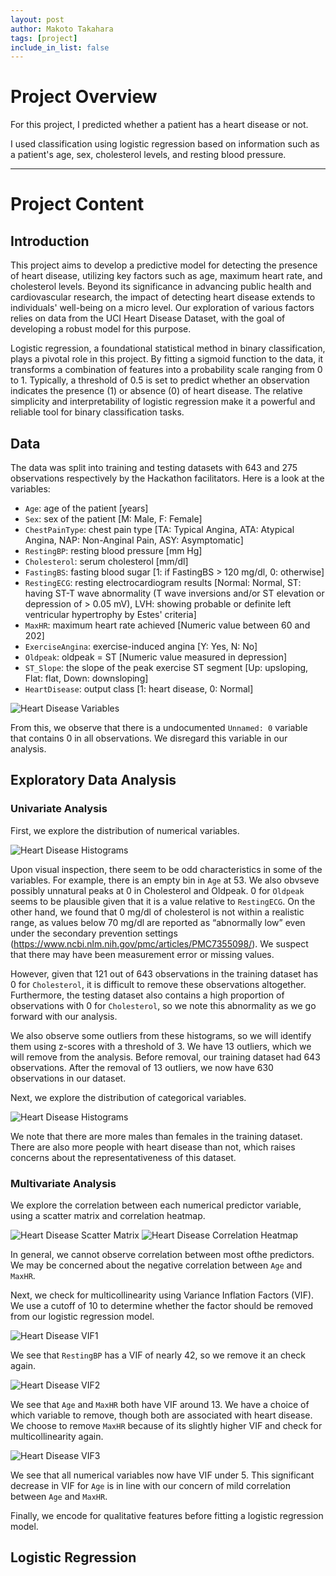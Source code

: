 ```yaml
---
layout: post
author: Makoto Takahara
tags: [project]
include_in_list: false
---
```


# Project Overview
For this project, I predicted whether a patient has a heart disease or not.

I used classification using logistic regression based on information such as a patient's age, sex, cholesterol levels, and resting blood pressure. 

---

# Project Content

## Introduction

This project aims to develop a predictive model for detecting the presence of heart disease, utilizing key factors such as age, maximum heart rate, and cholesterol levels. Beyond its significance in advancing public health and cardiovascular research, the impact of detecting heart disease extends to individuals' well-being on a micro level. Our exploration of various factors relies on data from the UCI Heart Disease Dataset, with the goal of developing a robust model for this purpose.

Logistic regression, a foundational statistical method in binary classification, plays a pivotal role in this project. By fitting a sigmoid function to the data, it transforms a combination of features into a probability scale ranging from 0 to 1. Typically, a threshold of 0.5 is set to predict whether an observation indicates the presence (1) or absence (0) of heart disease. The relative simplicity and interpretability of logistic regression make it a powerful and reliable tool for binary classification tasks.

## Data

The data was split into training and testing datasets with 643 and 275 observations respectively by the Hackathon facilitators. Here is a look at the variables:

 - `Age`: age of the patient [years]
 - `Sex`: sex of the patient [M: Male, F: Female]
 - `ChestPainType`: chest pain type [TA: Typical Angina, ATA: Atypical Angina, NAP: Non-Anginal Pain, ASY: Asymptomatic]
 - `RestingBP`: resting blood pressure [mm Hg]
 - `Cholesterol`: serum cholesterol [mm/dl]
 - `FastingBS`: fasting blood sugar [1: if FastingBS > 120 mg/dl, 0: otherwise]
 - `RestingECG`: resting electrocardiogram results [Normal: Normal, ST: having ST-T wave abnormality (T wave inversions and/or ST elevation or depression of > 0.05 mV), LVH: showing probable or definite left ventricular hypertrophy by Estes' criteria]
 - `MaxHR`: maximum heart rate achieved [Numeric value between 60 and 202]
 - `ExerciseAngina`: exercise-induced angina [Y: Yes, N: No]
 - `Oldpeak`: oldpeak = ST [Numeric value measured in depression]
 - `ST_Slope`: the slope of the peak exercise ST segment [Up: upsloping, Flat: flat, Down: downsloping]
 - `HeartDisease`: output class [1: heart disease, 0: Normal]

![Heart Disease Variables](/images/Screenshot-2024-01-21-at-12.07.17.png)

From this, we observe that there is a undocumented `Unnamed: 0` variable that contains 0 in all observations. We disregard this variable in our analysis.

## Exploratory Data Analysis
### Univariate Analysis

First, we explore the distribution of numerical variables. 

![Heart Disease Histograms](/images/Screenshot-2024-01-21-at-12.13.21.png)

Upon visual inspection, there seem to be odd characteristics in some of the variables. For example, there is an empty bin in `Age` at 53. We also obvseve possibly unnatural peaks at 0 in Cholesterol and Oldpeak. 0 for `Oldpeak` seems to be plausible given that it is a value relative to `RestingECG`. On the other hand, we found that 0 mg/dl of cholesterol is not within a realistic range, as values below 70 mg/dl are reported as “abnormally low” even under the secondary prevention settings (https://www.ncbi.nlm.nih.gov/pmc/articles/PMC7355098/). We suspect that there may have been measurement error or missing values.

However, given that 121 out of 643 observations in the training dataset has 0 for `Cholesterol`, it is difficult to remove these observations altogether. Furthermore, the testing dataset also contains a high proportion of observations with 0 for `Cholesterol`, so we note this abnormality as we go forward with our analysis. 

We also observe some outliers from these histograms, so we will identify them using z-scores with a threshold of 3. We have 13 outliers, which we will remove from the analysis. Before removal, our training dataset had 643 observations. After the removal of 13 outliers, we now have 630 observations in our dataset. 

Next, we explore the distribution of categorical variables. 

![Heart Disease Histograms](/images/Screenshot-2024-01-21-at-12.27.19.png)

We note that there are more males than females in the training dataset. There are also more people with heart disease than not, which raises concerns about the representativeness of this dataset. 

### Multivariate Analysis

We explore the correlation between each numerical predictor variable, using a scatter matrix and correlation heatmap. 

![Heart Disease Scatter Matrix](/images/output.png)
![Heart Disease Correlation Heatmap](/images/output11.png)

In general, we cannot observe correlation between most ofthe predictors. We may be concerned about the negative correlation between `Age` and `MaxHR`.

Next, we check for multicollinearity using Variance Inflation Factors (VIF). We use a cutoff of 10 to determine whether the factor should be removed from our logistic regression model.

![Heart Disease VIF1](/images/Screenshot-2024-01-21-at-12.46.07.png)

We see that `RestingBP` has a VIF of nearly 42, so we remove it an check again.

![Heart Disease VIF2](/images/Screenshot-2024-01-21-at-12.46.11.png)

We see that `Age` and `MaxHR` both have VIF around 13.  We have a choice of which variable to remove, though both are associated with heart disease.  We choose to remove `MaxHR` because of its slightly higher VIF and check for multicollinearity again. 

![Heart Disease VIF3](/images/Screenshot-2024-01-21-at-12.46.15.png)

We see that all numerical variables now have VIF under 5. This significant decrease in VIF for `Age` is in line with our concern of mild correlation between `Age` and `MaxHR`.

Finally, we encode for qualitative features before fitting a logistic regression model. 

## Logistic Regression
